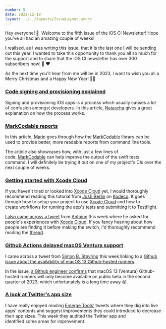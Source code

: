```yaml
---
number: 5
date: 2022-12-18
layout: ../../layouts/IssueLayout.astro
---
```


Hey everyone! 👋  Welcome to the fifth issue of the iOS CI Newsletter! Hope you’ve all had an amazing couple of weeks!

I realised, as I was writing this issue, that it is the last one I will be sending out this year. I wanted to take this opportunity to thank you all so much for the support and to share that the iOS CI newsletter has over 300 subscribers now! 🎉 ❤️ 

As the next time you'll hear from me will be in 2023, I want to wish you all a Merry Christmas and a Happy New Year! 🥂🎄

### [Code signing and provisioning explained](https://tanaschita.com/20221212-code-signing-and-provisioning-for-ios/)

Signing and provisioning iOS apps is a process which usually causes a lot of confusion amongst developers. In this article, [Natascha](https://twitter.com/tanaschita) gives a great explanation on how the process works. 

### [MarkCodable reports](https://trycombine.com/posts/using-markcodable-to-generate-reports/)

In this article, [Marin](https://twitter.com/icanzilb) goes through how the [MarkCodable](https://github.com/MarkCodable/MarkCodable) library can be used to provide better, more readable reports from command line tools.

The article also showcases how, with just a few lines of code, [MarkCodable](https://github.com/MarkCodable/MarkCodable) can help improve the output of the swift tests command. I will definitely be trying it out on one of my project's CIs over the next couple of weeks.

### [Getting started with Xcode Cloud](https://www.kodeco.com/36548823-getting-started-with-xcode-cloud)

If you haven't tried or looked into [Xcode Cloud](https://developer.apple.com/xcode-cloud/) yet, I would thoroughly recommend reading this tutorial from [Josh Berlin](https://twitter.com/jab2109) on [Kodeco](https://twitter.com/kodecodev). It goes through how to setup your project to use [Xcode Cloud](https://developer.apple.com/xcode-cloud/) and how to create workflows for running the app's tests and submitting it to Testflight.

[I also came across a tweet](https://twitter.com/twannl/status/1602295739664793601) from [Antoine](https://twitter.com/twannl) this week where he asked for people's experiences with [Xcode Cloud](https://developer.apple.com/xcode-cloud/). If you fancy hearing about how people are finding it before making the switch, I'd thoroughly recommend reading the [thread](http://twitter.com/twannl/status/1602295739664793601).

### [Github Actions delayed macOS Ventura support](https://twitter.com/simonbs/status/1602067461213413377)

I came across a tweet from [Simon B. Støvring](https://twitter.com/simonbs) this week linking to a [Github issue about the availability of macOS 13 Github-hosted runners](https://github.com/actions/runner-images/issues/6426#issuecomment-1341047365).

In the issue, [a Github engineer confirms](https://github.com/actions/runner-images/issues/6426#issuecomment-1341047365) that macOS 13 (Ventura) Github-hosted runners will only become available on public beta in the second quarter of 2023, which unfortunately is a long time away 😔.

### [A look at Twitter's app size](https://twitter.com/emergetools/status/1603459697499000832)

I have really enjoyed reading [Emerge Tools'](https://twitter.com/emergetools) tweets where they dig into live apps' contents and suggest improvements they could introduce to decrease their app sizes. This week they audited the Twitter app and identified some areas for improvement.
